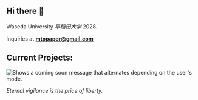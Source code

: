 ## Hi there 👋

Waseda University *早稲田大学* 2028.

Inquiries at **mtopaper@gmail.com**

## Current Projects:

<picture>
  <source media="(prefers-color-scheme: dark)" srcset="https://media0.giphy.com/media/v1.Y2lkPTc5MGI3NjExcmw4cTRycWZ3Yzkzd3l5cDhmZm5sZmc0aXd3NzhpYnJzOHRsNW54NiZlcD12MV9pbnRlcm5hbF9naWZfYnlfaWQmY3Q9cw/anwzK42TsSAd4Ad76M/giphy.gif">
  <source media="(prefers-color-scheme: light)" srcset="https://static.wixstatic.com/media/daf650_100844930ba14a5f8a901283413a897f~mv2.gif">
  <img alt="Shows a coming soon message that alternates depending on the user's mode." src="https://user-images.githubusercontent.com/25423296/163456779-a8556205-d0a5-45e2-ac17-42d089e3c3f8.png">
</picture>

*Eternal vigilance is the price of liberty.*
